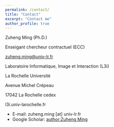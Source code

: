 ```yaml
---
permalink: /contact/
title: "Contact"
excerpt: "Contact me"
author_profile: true
---
```


Zuheng Ming (Ph.D.)

Enseigant chercheur contractuel (ECC)

zuheng.ming@univ-lr.fr

Laboratoire Informatique, Image et Interaction (L3i)

La Rochelle Université  

Avenue Michel Crépeau

17042 La Rochelle cedex 

l3i.univ-larochelle.fr

* E-mail: zuheng.ming [at] univ-lr.fr
* Google Scholar: [author:Zuheng Ming](https://scholar.google.fr/citations?user=8u735mcAAAAJ&hl=en)
